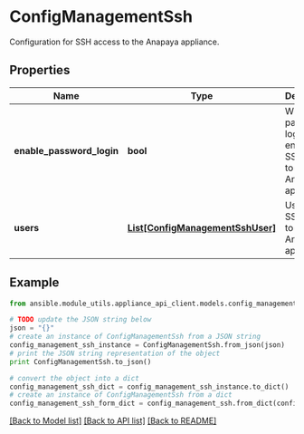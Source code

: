 # ConfigManagementSsh

Configuration for SSH access to the Anapaya appliance.

## Properties

Name | Type | Description | Notes
------------ | ------------- | ------------- | -------------
**enable_password_login** | **bool** | Whether password login is enabled for SSH access to the Anapaya appliance. | [optional] [default to False]
**users** | [**List[ConfigManagementSshUser]**](ConfigManagementSshUser.md) | Users with SSH access to the Anapaya appliance. | [optional] 

## Example

```python
from ansible.module_utils.appliance_api_client.models.config_management_ssh import ConfigManagementSsh

# TODO update the JSON string below
json = "{}"
# create an instance of ConfigManagementSsh from a JSON string
config_management_ssh_instance = ConfigManagementSsh.from_json(json)
# print the JSON string representation of the object
print ConfigManagementSsh.to_json()

# convert the object into a dict
config_management_ssh_dict = config_management_ssh_instance.to_dict()
# create an instance of ConfigManagementSsh from a dict
config_management_ssh_form_dict = config_management_ssh.from_dict(config_management_ssh_dict)
```
[[Back to Model list]](../README.md#documentation-for-models) [[Back to API list]](../README.md#documentation-for-api-endpoints) [[Back to README]](../README.md)


